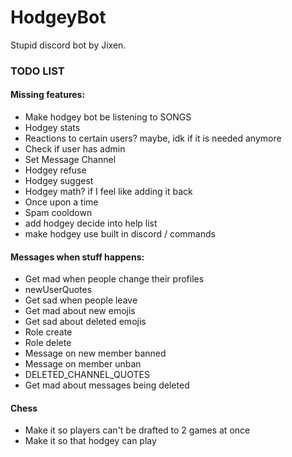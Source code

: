 # HodgeyBot
Stupid discord bot by Jixen.

### TODO LIST

#### Missing features:
* Make hodgey bot be listening to SONGS
* Hodgey stats
* Reactions to certain users? maybe, idk if it is needed anymore
* Check if user has admin
* Set Message Channel
* Hodgey refuse
* Hodgey suggest
* Hodgey math? if I feel like adding it back
* Once upon a time
* Spam cooldown
* add hodgey decide into help list
* make hodgey use built in discord / commands

#### Messages when stuff happens:
* Get mad when people change their profiles
* newUserQuotes
* Get sad when people leave
* Get mad about new emojis
* Get sad about deleted emojis
* Role create
* Role delete
* Message on new member banned
* Message on member unban
* DELETED_CHANNEL_QUOTES
* Get mad about messages being deleted

#### Chess
* Make it so players can't be drafted to 2 games at once
* Make it so that hodgey can play